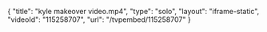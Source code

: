 {
    "title": "kyle makeover video.mp4",
    "type": "solo",
    "layout": "iframe-static",
    "videoId": "115258707",
    "url": "\/tvpembed\/115258707"
}